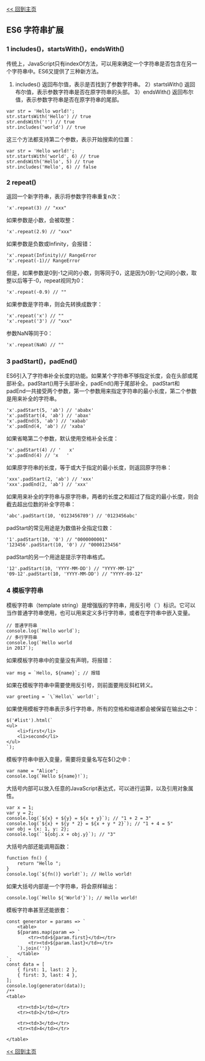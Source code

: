 [<< 回到主页](http://suzy1993.github.io/misszy/)

## ES6 字符串扩展

### 1 includes()，startsWith()，endsWith()
传统上，JavaScript只有indexOf方法，可以用来确定一个字符串是否包含在另一个字符串中。ES6又提供了三种新方法。
1) includes()
返回布尔值，表示是否找到了参数字符串。
2）startsWith()
返回布尔值，表示参数字符串是否在原字符串的头部。
3）endsWith()
返回布尔值，表示参数字符串是否在原字符串的尾部。
```
var str = 'Hello world!';
str.startsWith('Hello') // true
str.endsWith('!') // true
str.includes('world') // true
```
这三个方法都支持第二个参数，表示开始搜索的位置：
```
var str = 'Hello world!';
str.startsWith('world', 6) // true
str.endsWith('Hello', 5) // true
str.includes('Hello', 6) // false
```

### 2 repeat()
返回一个新字符串，表示将参数字符串重复n次：
```
'x'.repeat(3) // "xxx"
```
如果参数是小数，会被取整：
```
'x'.repeat(2.9) // "xxx"
```
如果参数是负数或Infinity，会报错：
```
'x'.repeat(Infinity)// RangeError
'x'.repeat(-1)// RangeError
```
但是，如果参数是0到-1之间的小数，则等同于0，这是因为0到-1之间的小数，取整以后等于-0，repeat视同为0：
```
'x'.repeat(-0.9) // ""
```
如果参数是字符串，则会先转换成数字：
```
'x'.repeat('x') // ""
'x'.repeat('3') // "xxx"
```
参数NaN等同于0：
```
'x'.repeat(NaN) // ""
```

### 3 padStart()，padEnd()
ES6引入了字符串补全长度的功能。如果某个字符串不够指定长度，会在头部或尾部补全。padStart()用于头部补全，padEnd()用于尾部补全。
padStart和padEnd一共接受两个参数，第一个参数用来指定字符串的最小长度，第二个参数是用来补全的字符串。
```
'x'.padStart(5, 'ab') // 'ababx'
'x'.padStart(4, 'ab') // 'abax'
'x'.padEnd(5, 'ab') // 'xabab'
'x'.padEnd(4, 'ab') // 'xaba'
```
如果省略第二个参数，默认使用空格补全长度：
```
'x'.padStart(4) // '   x'
'x'.padEnd(4) // 'x   '
```
如果原字符串的长度，等于或大于指定的最小长度，则返回原字符串：
```
'xxx'.padStart(2, 'ab') // 'xxx'
'xxx'.padEnd(2, 'ab') // 'xxx'
```
如果用来补全的字符串与原字符串，两者的长度之和超过了指定的最小长度，则会截去超出位数的补全字符串：
```
'abc'.padStart(10, '0123456789') // '0123456abc'
```
padStart的常见用途是为数值补全指定位数：
```
'1'.padStart(10, '0') // "0000000001"
'123456'.padStart(10, '0') // "0000123456"
```
padStart的另一个用途是提示字符串格式。
```
'12'.padStart(10, 'YYYY-MM-DD') // "YYYY-MM-12"
'09-12'.padStart(10, 'YYYY-MM-DD') // "YYYY-09-12"
```

### 4 模板字符串
模板字符串（template string）是增强版的字符串，用反引号（`）标识。它可以当作普通字符串使用，也可以用来定义多行字符串，或者在字符串中嵌入变量。
```
// 普通字符串
console.log(`Hello world`);
// 多行字符串
console.log(`Hello world
in 2017`);
```
如果模板字符串中的变量没有声明，将报错：
```
var msg = `Hello, ${name}`; // 报错
```
如果在模板字符串中需要使用反引号，则前面要用反斜杠转义。
```
var greeting = `\`Hello\` world!`;
```
如果使用模板字符串表示多行字符串，所有的空格和缩进都会被保留在输出之中：
```
$('#list').html(`
<ul>
    <li>first</li>
    <li>second</li>
</ul>
`);
```
模板字符串中嵌入变量，需要将变量名写在${}之中：
```
var name = "Alice";
console.log(`Hello ${name}!`);
```
大括号内部可以放入任意的JavaScript表达式，可以进行运算，以及引用对象属性。
```
var x = 1;
var y = 2;
console.log(`${x} + ${y} = ${x + y}`); // "1 + 2 = 3"
console.log(`${x} + ${y * 2} = ${x + y * 2}`); // "1 + 4 = 5"
var obj = {x: 1, y: 2};
console.log(``${obj.x + obj.y}`); // "3"
```
大括号内部还能调用函数：
```
function fn() {
    return "Hello ";
}
console.log(`${fn()} world!`); // Hello world!
```
如果大括号内部是一个字符串，将会原样输出：
```
console.log(`Hello ${'World'}`); // Hello world!
```
模板字符串甚至还能嵌套：
```
const generator = params => `
    <table>
    ${params.map(param => `
        <tr><td>${param.first}</td></tr>
        <tr><td>${param.last}</td></tr>
    `).join('')}
    </table>
`;
const data = [
    { first: 1, last: 2 },
    { first: 3, last: 4 },
];
console.log(generator(data));
/**
<table>

    <tr><td>1</td></tr>
    <tr><td>2</td></tr>

    <tr><td>3</td></tr>
    <tr><td>4</td></tr>

</table>
```

[<< 回到主页](http://suzy1993.github.io/misszy/)
